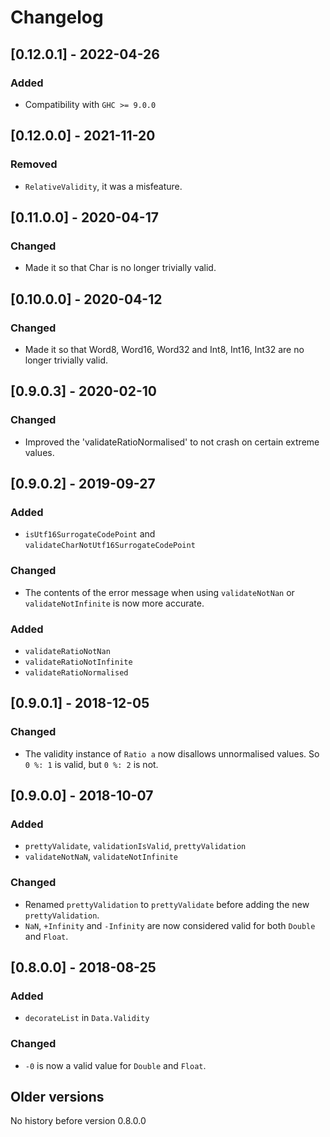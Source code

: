 # Changelog

## [0.12.0.1] - 2022-04-26

### Added

* Compatibility with `GHC >= 9.0.0`

## [0.12.0.0] - 2021-11-20

### Removed

* `RelativeValidity`, it was a misfeature.

## [0.11.0.0] - 2020-04-17

### Changed

* Made it so that Char is no longer trivially valid.

## [0.10.0.0] - 2020-04-12

### Changed

* Made it so that Word8, Word16, Word32 and Int8, Int16, Int32 are no longer trivially valid.

## [0.9.0.3] - 2020-02-10

### Changed

* Improved the 'validateRatioNormalised' to not crash on certain extreme values.

## [0.9.0.2] - 2019-09-27

### Added

* `isUtf16SurrogateCodePoint` and `validateCharNotUtf16SurrogateCodePoint`

### Changed

* The contents of the error message when using `validateNotNan` or `validateNotInfinite` is now more accurate.

### Added

* `validateRatioNotNan`
* `validateRatioNotInfinite`
* `validateRatioNormalised`

## [0.9.0.1] - 2018-12-05

### Changed

* The validity instance of `Ratio a` now disallows unnormalised values.
  So `0 %: 1` is valid, but `0 %: 2` is not.

## [0.9.0.0] - 2018-10-07

### Added

* `prettyValidate`, `validationIsValid`, `prettyValidation`
* `validateNotNaN`, `validateNotInfinite`

### Changed

* Renamed `prettyValidation` to `prettyValidate` before adding the new `prettyValidation`.
* `NaN`, `+Infinity` and `-Infinity` are now considered valid for both `Double` and `Float`.

## [0.8.0.0] - 2018-08-25

### Added
* `decorateList` in `Data.Validity`

### Changed
* `-0` is now a valid value for `Double` and `Float`.

## Older versions

No history before version 0.8.0.0
